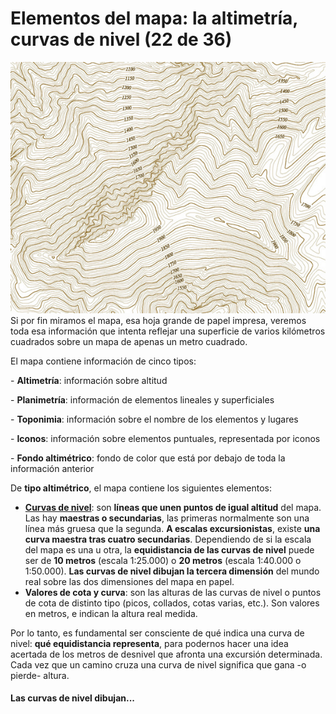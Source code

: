 # Elementos del mapa: la altimetría, curvas de nivel (22 de 36)

![Altimetría](img/Altimetria.jpg)Si por fin miramos el mapa, esa hoja grande de papel impresa, veremos toda esa información que intenta reflejar una superficie de varios kilómetros cuadrados sobre un mapa de apenas un metro cuadrado.

El mapa contiene información de cinco tipos:

\- **Altimetría**: información sobre altitud

\- **Planimetría**: información de elementos lineales y superficiales

\- **Toponimia**: información sobre el nombre de los elementos y lugares

\- **Iconos**: información sobre elementos puntuales, representada por iconos

\- **Fondo altimétrico**: fondo de color que está por debajo de toda la información anterior

De **tipo altimétrico**, el mapa contiene los siguientes elementos:

*   [**Curvas de nivel**](http://es.wikipedia.org/wiki/Curva_de_nivel "Curva de nivel en Wikipedia"): son **líneas que unen puntos de igual altitud** del mapa. Las hay **maestras o secundarias**, las primeras normalmente son una línea más gruesa que la segunda. **A escalas excursionistas**, existe **una curva maestra tras cuatro secundarias**. Dependiendo de si la escala del mapa es una u otra, la **equidistancia de las curvas de nivel** puede ser de **10 metros** (escala 1:25.000) o **20 metros** (escala 1:40.000 o 1:50.000). **Las curvas de nivel dibujan la tercera dimensión** del mundo real sobre las dos dimensiones del mapa en papel.
*   **Valores de cota y curva**: son las alturas de las curvas de nivel o puntos de cota de distinto tipo (picos, collados, cotas varias, etc.). Son valores en metros, e indican la altura real medida.

Por lo tanto, es fundamental ser consciente de qué indica una curva de nivel: **qué equidistancia representa**, para podernos hacer una idea acertada de los metros de desnivel que afronta una excursión determinada. Cada vez que un camino cruza una curva de nivel significa que gana -o pierde- altura. 

#### Las curvas de nivel dibujan...